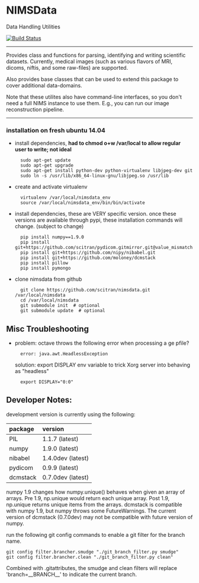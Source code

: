 # NIMSData
Data Handling Utilities

[![Build Status](https://travis-ci.org/scitran/nimsdata.svg?branch=ksh-nimsdata2)](https://travis-ci.org/scitran/nimsdata)

----

Provides class and functions for parsing, identifying and writing scientific datasets. Currently,
medical images (such as various flavors of MRI, dicoms, niftis, and some raw-files) are supported.

Also provides base classes that can be used to extend this package to cover additional data-domains.

Note that these utilites also have command-line interfaces, so you don't need a full NIMS
instance to use them. E.g., you can run our image reconstruction pipeline.

----

### installation on fresh ubuntu 14.04

- install dependencies, **had to chmod o+w /var/local to allow regular user to write; not ideal**

        sudo apt-get update
        sudo apt-get upgrade
        sudo apt-get install python-dev python-virtualenv libjpeg-dev git
        sudo ln -s /usr/lib/x86_64-linux-gnu/libjpeg.so /usr/lib

- create and activate virtualenv

        virtualenv /var/local/nimsdata_env
        source /var/local/nimsdata_env/bin/bin/activate


- install dependencies, these are VERY specific version. once these versions are available
through pypi, these installation commands will change.  (subject to change)

        pip install numpy==1.9.0
        pip install git+https://github.com/scitran/pydicom.gitmirror.git@value_mismatch
        pip install git+https://github.com/nipy/nibabel.git
        pip install git+https://github.com/moloney/dcmstack
        pip install pillow
        pip install pymongo

- clone nimsdata from github

        git clone https://github.com/scitran/nimsdata.git /var/local/nimsdata
        cd /var/local/nimsdata
        git submodule init  # optional
        git submodule update  # optional


## Misc Troubleshooting

- problem: octave throws the following error when processing a ge pfile?

        error: java.awt.HeadlessException

    solution: export DISPLAY env variable to trick Xorg server into behaving as "headless"

        export DISPLAY="0:0"


## Developer Notes:
development version is currently using the following:

|package        |version                |
|:------------- |:--------------------- |
|PIL            |1.1.7      (latest)    |
|numpy          |1.9.0      (latest)    |
|nibabel        |1.4.0dev   (latest)    |
|pydicom        |0.9.9      (latest)    |
|dcmstack       |0.7.0dev   (latest)    |

numpy 1.9 changes how numpy.unique() behaves when given an array of arrays.  Pre 1.9, np.unique
would return each unique array. Post 1.9, np.unique returns unique items from the arrays. dcmstack
is compatible with numpy 1.9, but numpy throws some FutureWarnings.  The current version of
dcmstack (0.7.0dev) may not be compatible with future version of numpy.

run the following git config commands to enable a git filter for the branch name.

    git config filter.brancher.smudge "./git_branch_filter.py smudge"
    git config filter.brancher.clean "./git_branch_filter.py clean"

Combined with .gitattributes, the smudge and clean filters will
replace 'branch=\_\_BRANCH\_\_' to indicate the current branch.
